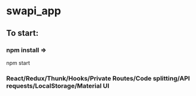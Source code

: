 # swapi_app

## To start:
### npm install => 
npm start
### React/Redux/Thunk/Hooks/Private Routes/Code splitting/API requests/LocalStorage/Material UI
